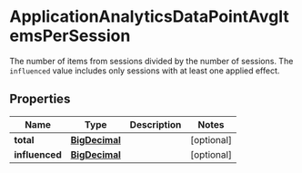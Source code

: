 

# ApplicationAnalyticsDataPointAvgItemsPerSession

The number of items from sessions divided by the number of sessions. The `influenced` value includes only sessions with at least one applied effect.
## Properties

Name | Type | Description | Notes
------------ | ------------- | ------------- | -------------
**total** | [**BigDecimal**](BigDecimal.md) |  |  [optional]
**influenced** | [**BigDecimal**](BigDecimal.md) |  |  [optional]



